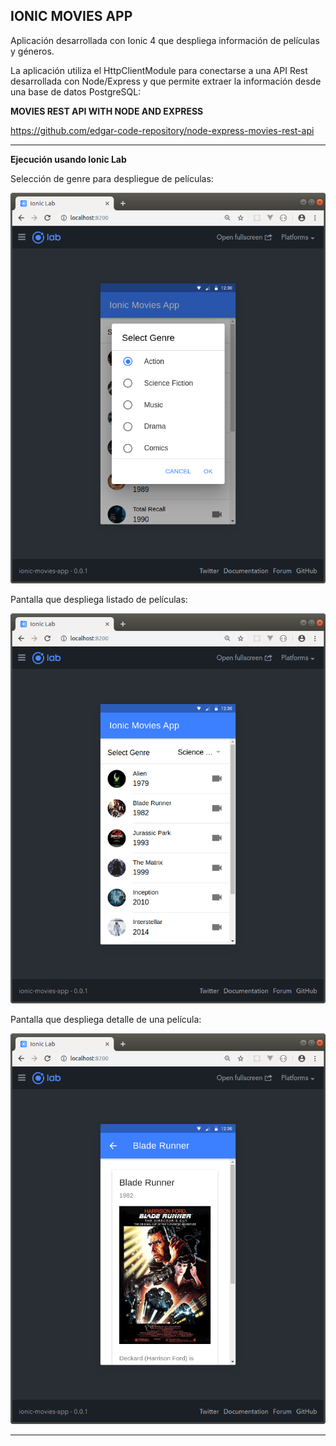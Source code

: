 IONIC MOVIES APP
--------------------------------------------------------------------------------------------------------------------

Aplicación desarrollada con Ionic 4 que despliega información de películas y géneros.

La aplicación utiliza el HttpClientModule para conectarse a una API Rest desarrollada con Node/Express y que permite extraer la información desde una base de datos PostgreSQL:

**MOVIES REST API WITH NODE AND EXPRESS**

https://github.com/edgar-code-repository/node-express-movies-rest-api

--------------------------------------------------------------------------------------------------------------------

**Ejecución usando Ionic Lab**

Selección de genre para despliegue de películas:

![Screenshot Genres](screenshots/ionic-lab-genres.png)


Pantalla que despliega listado de películas:

![Screenshot MovieList](screenshots/ionic-lab-movies.png)


Pantalla que despliega detalle de una película:

![Screenshot MovieDetails](screenshots/ionic-lab-movie-details.png)

--------------------------------------------------------------------------------------------------------------------